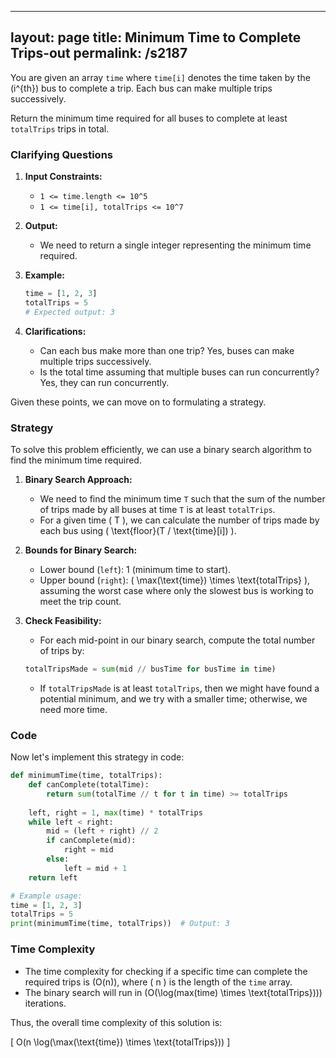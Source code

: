 
---
layout: page
title:  Minimum Time to Complete Trips-out
permalink: /s2187
---

You are given an array `time` where `time[i]` denotes the time taken by the \(i^{th}\) bus to complete a trip. Each bus can make multiple trips successively. 

Return the minimum time required for all buses to complete at least `totalTrips` trips in total.

### Clarifying Questions

1. **Input Constraints:**
   - `1 <= time.length <= 10^5`
   - `1 <= time[i], totalTrips <= 10^7`

2. **Output:**
   - We need to return a single integer representing the minimum time required.

3. **Example:**
   ```python
   time = [1, 2, 3]
   totalTrips = 5
   # Expected output: 3
   ```

4. **Clarifications:**
   - Can each bus make more than one trip? Yes, buses can make multiple trips successively.
   - Is the total time assuming that multiple buses can run concurrently? Yes, they can run concurrently.
   
Given these points, we can move on to formulating a strategy.

### Strategy

To solve this problem efficiently, we can use a binary search algorithm to find the minimum time required.

1. **Binary Search Approach:**
   - We need to find the minimum time `T` such that the sum of the number of trips made by all buses at time `T` is at least `totalTrips`.
   - For a given time \( T \), we can calculate the number of trips made by each bus using \( \text{floor}(T / \text{time}[i]) \).

2. **Bounds for Binary Search:**
   - Lower bound (`left`): 1 (minimum time to start).
   - Upper bound (`right`): \( \max(\text{time}) \times \text{totalTrips} \), assuming the worst case where only the slowest bus is working to meet the trip count.

3. **Check Feasibility:**
   - For each mid-point in our binary search, compute the total number of trips by:
   ```python
   totalTripsMade = sum(mid // busTime for busTime in time)
   ```
   - If `totalTripsMade` is at least `totalTrips`, then we might have found a potential minimum, and we try with a smaller time; otherwise, we need more time.

### Code

Now let's implement this strategy in code:

```python
def minimumTime(time, totalTrips):
    def canComplete(totalTime):
        return sum(totalTime // t for t in time) >= totalTrips
    
    left, right = 1, max(time) * totalTrips
    while left < right:
        mid = (left + right) // 2
        if canComplete(mid):
            right = mid
        else:
            left = mid + 1
    return left

# Example usage:
time = [1, 2, 3]
totalTrips = 5
print(minimumTime(time, totalTrips))  # Output: 3
```

### Time Complexity

- The time complexity for checking if a specific time can complete the required trips is \(O(n)\), where \( n \) is the length of the `time` array.
- The binary search will run in \(O(\log(max(time) \times \text{totalTrips}))\) iterations.

Thus, the overall time complexity of this solution is:

\[ O(n \log(\max(\text{time}) \times \text{totalTrips})) \]